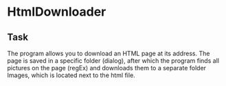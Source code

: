 # HtmlDownloader
## Task
The program allows you to download an HTML page at its address. The page is saved in a specific folder (dialog), after which the program finds all pictures on the page (regEx) and downloads them to a separate folder Images, which is located next to the html file. 